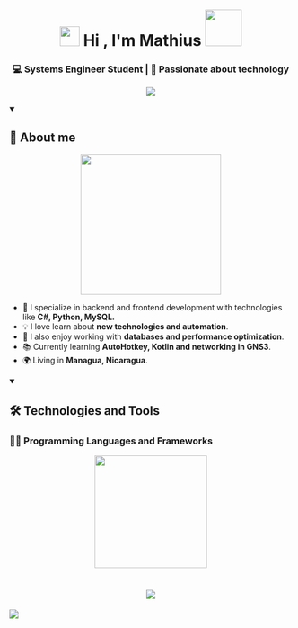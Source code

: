 ## 
<h1 align="center"><img src="https://media.giphy.com/media/hvRJCLFzcasrR4ia7z/giphy.gif" width="35"> <b>Hi , I'm Mathius  </b><img src="https://media4.giphy.com/media/v1.Y2lkPTc5MGI3NjExNGR5d2kxYjJqdXptdWV3bGhvY2FqZWZrMWgyamI5dmR3ZG1zbzJkdCZlcD12MV9pbnRlcm5hbF9naWZfYnlfaWQmY3Q9cw/INdNaMKIElyhjZl50e/giphy.gif" width="65"> </h1>

<h3 align="center">💻 Systems Engineer Student | 🚀 Passionate about technology</h3>

<p align="center">
  <img src="https://readme-typing-svg.herokuapp.com?size=25&duration=3000&color=blue&center=true&vCenter=true&width=500&lines=Hello+World!;+Welcome+to+my+profile!+:D;Junior+Developer;Let's+Code+Something+Great!+🚀">
</p>



<details open>
<summary><h2>🌟 About me</h2></summary>  

<p align="center">
  <img src="https://www.datamanagements.in/wp-content/uploads/2022/01/gif.gif" width="250" />
  
  <br>
  
- 🎯 I specialize in backend and frontend development with technologies like **C#, Python, MySQL.**  
- 💡 I love learn about **new technologies and automation**.  
- 🎨 I also enjoy working with **databases and performance optimization**.  
- 📚 Currently learning **AutoHotkey, Kotlin and networking in GNS3**.  
- 🌍 Living in **Managua, Nicaragua**.
</details>

<details open>
<summary><h2>🛠️ Technologies and Tools</h2></summary>
<h3>👨‍💻 Programming Languages and Frameworks</h3>

  <p align="center">
  <img src="https://media0.giphy.com/media/v1.Y2lkPTc5MGI3NjExZXN2b2szYW5oYmU4cThiMGxheW50d3RjNDRtdnMxajNob3N6Mmp1NyZlcD12MV9pbnRlcm5hbF9naWZfYnlfaWQmY3Q9cw/LjDZ5EPa9HS1hc6rXi/giphy.gif" width="200" />


  </p>
<div align="center">
  <h1><img src="https://skillicons.dev/icons?i=react,dotnet,python,mysql,git,cs,vscode,kotlin,cpp,html" /></h1>
</div>
</details>

![](https://komarev.com/ghpvc/?username=your-github-MathiusZamora)

<!--
**MathiusZamora/MathiusZamora** is a ✨ _special_ ✨ repository because its `README.md` (this file) appears on your GitHub profile.

Here are some ideas to get you started:

- 🔭 I’m currently working on ...
- 🌱 I’m currently learning ...
- 👯 I’m looking to collaborate on ...
- 🤔 I’m looking for help with ...
- 💬 Ask me about ...
- 📫 How to reach me: ...
- 😄 Pronouns: ...
- ⚡ Fun fact: ...
-->
